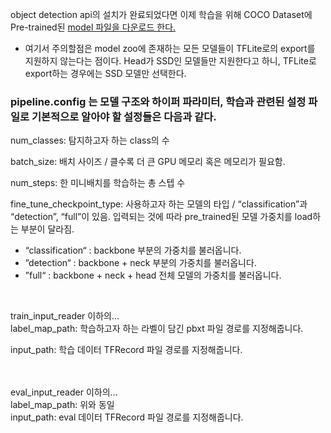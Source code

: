 object detection api의 설치가 완료되었다면 이제 학습을 위해 COCO Dataset에 Pre-trained된 [model 파일을 다운로드 한다.](https://github.com/tensorflow/models/blob/master/research/object_detection/g3doc/tf2_detection_zoo.md)

* 여기서 주의할점은 model zoo에 존재하는 모든 모델들이 TFLite로의 export를 지원하지 않는다는 점이다. Head가 SSD인 모델들만 지원한다고 하니, TFLite로 export하는 경우에는 SSD 모델만 선택한다.

### pipeline.config 는 모델 구조와 하이퍼 파라미터, 학습과 관련된 설정 파일로 기본적으로 알아야 할 설정들은 다음과 같다.
num_classes: 탐지하고자 하는 class의 수
<br>

batch_size: 배치 사이즈 / 클수록 더 큰 GPU 메모리 혹은 메모리가 필요함.
<br>

num_steps: 한 미니배치를 학습하는 총 스텝 수
<br>

fine_tune_checkpoint_type: 사용하고자 하는 모델의 타입 / “classification”과 “detection”, “full”이 있음.			   입력되는 것에 따라 pre_trained된 모델 가중치를 load하는 부분이 달라짐.			  
* “classification“ : backbone 부분의 가중치를 불러옵니다.			  
* ”detection“ : backbone + neck 부분의 가중치를 불러옵니다.			  
*  ”full“ : backbone + neck + head 전체 모델의 가중치를 불러옵니다.

<br>

train_input_reader 이하의...
<br>
label_map_path: 학습하고자 하는 라벨이 담긴 pbxt 파일 경로를 지정해줍니다.
<br>

input_path: 학습 데이터 TFRecord 파일 경로를 지정해줍니다.

<br>
<br>
eval_input_reader 이하의...
<br>
label_map_path: 위와 동일
<br>
input_path: eval 데이터 TFRecord 파일 경로를 지정해줍니다.
